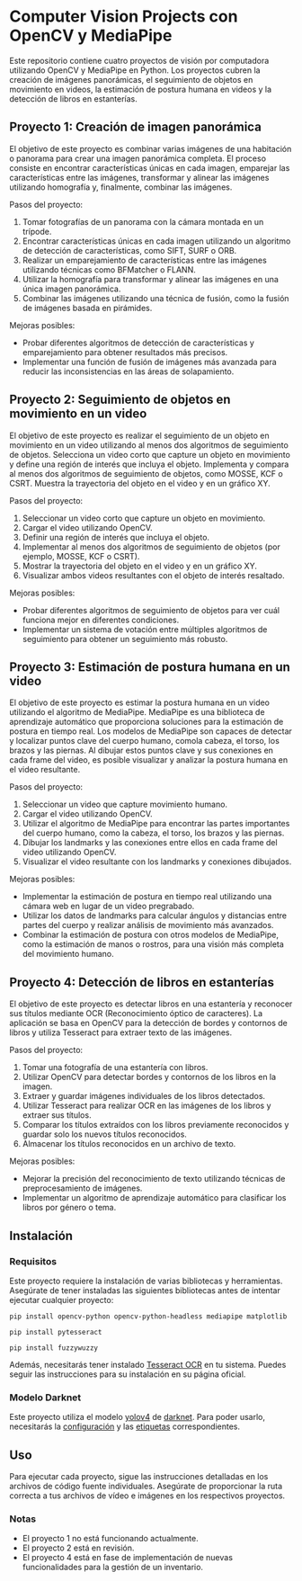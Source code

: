 # Computer Vision Projects con OpenCV y MediaPipe

Este repositorio contiene cuatro proyectos de visión por computadora utilizando OpenCV y MediaPipe en Python. Los proyectos cubren la creación de imágenes panorámicas, el seguimiento de objetos en movimiento en videos, la estimación de postura humana en videos y la detección de libros en estanterías.

## Proyecto 1: Creación de imagen panorámica

El objetivo de este proyecto es combinar varias imágenes de una habitación o panorama para crear una imagen panorámica completa. El proceso consiste en encontrar características únicas en cada imagen, emparejar las características entre las imágenes, transformar y alinear las imágenes utilizando homografía y, finalmente, combinar las imágenes.

Pasos del proyecto:
1. Tomar fotografías de un panorama con la cámara montada en un trípode.
2. Encontrar características únicas en cada imagen utilizando un algoritmo de detección de características, como SIFT, SURF o ORB.
3. Realizar un emparejamiento de características entre las imágenes utilizando técnicas como BFMatcher o FLANN.
4. Utilizar la homografía para transformar y alinear las imágenes en una única imagen panorámica.
5. Combinar las imágenes utilizando una técnica de fusión, como la fusión de imágenes basada en pirámides.

Mejoras posibles:
- Probar diferentes algoritmos de detección de características y emparejamiento para obtener resultados más precisos.
- Implementar una función de fusión de imágenes más avanzada para reducir las inconsistencias en las áreas de solapamiento.

## Proyecto 2: Seguimiento de objetos en movimiento en un video

El objetivo de este proyecto es realizar el seguimiento de un objeto en movimiento en un video utilizando al menos dos algoritmos de seguimiento de objetos. Selecciona un video corto que capture un objeto en movimiento y define una región de interés que incluya el objeto. Implementa y compara al menos dos algoritmos de seguimiento de objetos, como MOSSE, KCF o CSRT. Muestra la trayectoria del objeto en el video y en un gráfico XY.

Pasos del proyecto:
1. Seleccionar un video corto que capture un objeto en movimiento.
2. Cargar el video utilizando OpenCV.
3. Definir una región de interés que incluya el objeto.
4. Implementar al menos dos algoritmos de seguimiento de objetos (por ejemplo, MOSSE, KCF o CSRT).
5. Mostrar la trayectoria del objeto en el video y en un gráfico XY.
6. Visualizar ambos videos resultantes con el objeto de interés resaltado.

Mejoras posibles:
- Probar diferentes algoritmos de seguimiento de objetos para ver cuál funciona mejor en diferentes condiciones.
- Implementar un sistema de votación entre múltiples algoritmos de seguimiento para obtener un seguimiento más robusto.

## Proyecto 3: Estimación de postura humana en un video

El objetivo de este proyecto es estimar la postura humana en un video utilizando el algoritmo de MediaPipe. MediaPipe es una biblioteca de aprendizaje automático que proporciona soluciones para la estimación de postura en tiempo real. Los modelos de MediaPipe son capaces de detectar y localizar puntos clave del cuerpo humano, comola cabeza, el torso, los brazos y las piernas. Al dibujar estos puntos clave y sus conexiones en cada frame del video, es posible visualizar y analizar la postura humana en el video resultante.

Pasos del proyecto:
1. Seleccionar un video que capture movimiento humano.
2. Cargar el video utilizando OpenCV.
3. Utilizar el algoritmo de MediaPipe para encontrar las partes importantes del cuerpo humano, como la cabeza, el torso, los brazos y las piernas.
4. Dibujar los landmarks y las conexiones entre ellos en cada frame del video utilizando OpenCV.
5. Visualizar el video resultante con los landmarks y conexiones dibujados.

Mejoras posibles:
- Implementar la estimación de postura en tiempo real utilizando una cámara web en lugar de un video pregrabado.
- Utilizar los datos de landmarks para calcular ángulos y distancias entre partes del cuerpo y realizar análisis de movimiento más avanzados.
- Combinar la estimación de postura con otros modelos de MediaPipe, como la estimación de manos o rostros, para una visión más completa del movimiento humano.

## Proyecto 4: Detección de libros en estanterías

El objetivo de este proyecto es detectar libros en una estantería y reconocer sus títulos mediante OCR (Reconocimiento óptico de caracteres). La aplicación se basa en OpenCV para la detección de bordes y contornos de libros y utiliza Tesseract para extraer texto de las imágenes.

Pasos del proyecto:
1. Tomar una fotografía de una estantería con libros.
2. Utilizar OpenCV para detectar bordes y contornos de los libros en la imagen.
3. Extraer y guardar imágenes individuales de los libros detectados.
4. Utilizar Tesseract para realizar OCR en las imágenes de los libros y extraer sus títulos.
5. Comparar los títulos extraídos con los libros previamente reconocidos y guardar solo los nuevos títulos reconocidos.
6. Almacenar los títulos reconocidos en un archivo de texto.

Mejoras posibles:
- Mejorar la precisión del reconocimiento de texto utilizando técnicas de preprocesamiento de imágenes.
- Implementar un algoritmo de aprendizaje automático para clasificar los libros por género o tema.

## Instalación

### Requisitos

Este proyecto requiere la instalación de varias bibliotecas y herramientas. Asegúrate de tener instaladas las siguientes bibliotecas antes de intentar ejecutar cualquier proyecto:

```
pip install opencv-python opencv-python-headless mediapipe matplotlib

pip install pytesseract

pip install fuzzywuzzy
```

Además, necesitarás tener instalado [Tesseract OCR](https://github.com/tesseract-ocr/tesseract) en tu sistema. Puedes seguir las instrucciones para su instalación en su página oficial.

### Modelo Darknet

Este proyecto utiliza el modelo [yolov4](https://github.com/AlexeyAB/darknet/releases/download/darknet_yolo_v3_optimal/yolov4.weights) de [darknet](https://github.com/AlexeyAB/darknet.git). Para poder usarlo, necesitarás la [configuración](yolov4.cfg) y las [etiquetas](https://github.com/AlexeyAB/darknet/blob/master/data/coco.names) correspondientes.

## Uso

Para ejecutar cada proyecto, sigue las instrucciones detalladas en los archivos de código fuente individuales. Asegúrate de proporcionar la ruta correcta a tus archivos de vídeo e imágenes en los respectivos proyectos.

### Notas

- El proyecto 1 no está funcionando actualmente.
- El proyecto 2 está en revisión.
- El proyecto 4 está en fase de implementación de nuevas funcionalidades para la gestión de un inventario.